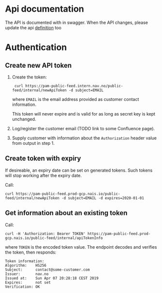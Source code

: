 # Api documentation
The API is documented with in swagger. When the API changes, please update the api
[definition](src/main/resources/swagger/api/public-feed-api.yaml) too 

# Authentication

## Create new API token

1. Create the token:

        curl https://pam-public-feed.intern.nav.no/public-feed/internal/newApiToken -d subject=EMAIL
    
    where `EMAIL` is the email address provided as customer contact information.
    
    This token will never expire and is valid for as long as secret key is kept
    unchanged.
    
2. Log/register the customer email (TODO link to some Confluence page).

3. Supply customer with information about the `Authorization` header value from
   output in step 1.
   
## Create token with expiry

If desireable, an expiry date can be set on generated tokens. Such tokens will
stop working after the expiry date.

Call:

    curl https://pam-public-feed.prod-gcp.nais.io/public-feed/internal/newApiToken -d subject=EMAIL -d expires=2020-01-01

## Get information about an existing token

Call:

    curl -H 'Authorization: Bearer TOKEN' https://pam-public-feed.prod-gcp.nais.io/public-feed/internal/apiTokenInfo

where `TOKEN` is the encoded token value. The endpoint decodes and verifies the
token, then responds:

    Token information:
    Algorithm:    HS256
    Subject:      contact@some-customer.com
    Issuer:       nav.no
    Issued at:    Sun Apr 07 20:28:18 CEST 2019
    Expires:      not set
    Verification: OK
